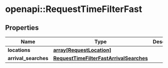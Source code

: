 # openapi::RequestTimeFilterFast

## Properties
Name | Type | Description | Notes
------------ | ------------- | ------------- | -------------
**locations** | [**array[RequestLocation]**](RequestLocation.md) |  | 
**arrival_searches** | [**RequestTimeFilterFastArrivalSearches**](RequestTimeFilterFastArrivalSearches.md) |  | 


